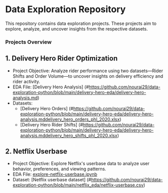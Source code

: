 Data Exploration Repository
===========

This repository contains data exploration projects. These projects aim to explore, analyze, and uncover insights from the respective datasets.

### Projects Overview

## 1. Delivery Hero Rider Optimization
- Project Objective: Analyze rider performance using two datasets—Rider Shifts and Order Volume—to uncover insights on delivery efficiency and rider activity.
- EDA File: [Delivery Hero Analysis] (#https://github.com/nourai29/data-exploration-python/blob/main/delivery-hero-eda/delivery-hero-analysis.md)
- Datasets:
  - [Delivery Hero Orders] (#https://github.com/nourai29/data-exploration-python/blob/main/delivery-hero-eda/delivery-hero-analysis.mddelivery_hero_orders_phl_2020.xlsx)
  - [Delivery Hero Rider Shifts] (#https://github.com/nourai29/data-exploration-python/blob/main/delivery-hero-eda/delivery-hero-analysis.mddelivery_hero_shifts_phl_2020.xlsx)
   
## 2. Netflix Userbase
- Project Objective: Explore Netflix's userbase data to analyze user behavior, preferences, and viewing patterns.
- EDA File: [explore-netflix-userbase.ipynb](#https://github.com/nourai29/data-exploration-python/blob/main/netflix_eda/explore-netflix-userbase.ipynb)
- Dataset: [Netflix userbase dataset] (#https://github.com/nourai29/data-exploration-python/blob/main/netflix_eda/netflix-userbase.csv)

